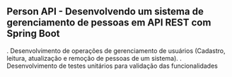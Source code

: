 ## Person API - Desenvolvendo um sistema de gerenciamento de pessoas em API REST com Spring Boot

. Desenvolvimento de operações de gerenciamento de usuários (Cadastro, leitura, atualização e remoção de pessoas de um sistema).
. Desenvolvimento de testes unitários para validação das funcionalidades
